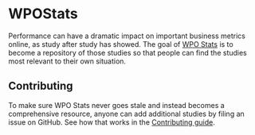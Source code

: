 # WPOStats

Performance can have a dramatic impact on important business metrics online, as study after study has showed. The goal of [WPO Stats](http://wpostats.com) is to become a repository of those studies so that people can find the studies most relevant to their own situation.

## Contributing
To make sure WPO Stats never goes stale and instead becomes a comprehensive resource, anyone can add additional studies by filing an issue on GitHub. See how that works in the [Contributing guide](https://github.com/tkadlec/WPOStats/tree/master/CONTRIBUTING.md).
